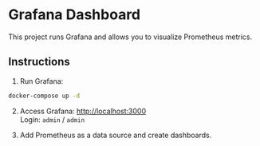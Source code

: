 # Grafana Dashboard

This project runs Grafana and allows you to visualize Prometheus metrics.

## Instructions

1. Run Grafana:

```bash
docker-compose up -d
```

2. Access Grafana: [http://localhost:3000](http://localhost:3000)  
   Login: `admin` / `admin`

3. Add Prometheus as a data source and create dashboards.
